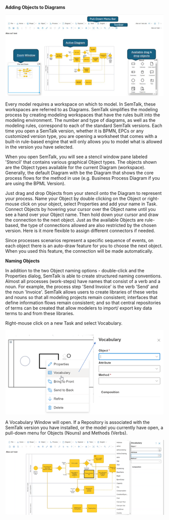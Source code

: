 **Adding Objects to Diagrams**

![alt text](images/Semtalk-Overview.png)

Every model requires a workspace on which to model. In SemTalk, these workspaces are referred to as Diagrams. SemTalk simplifies the modeling process by creating modeling workspaces that have the rules built into the modeling environment. The number and type of diagrams, as well as the modeling rules, correspond to each of the standard SemTalk versions.  Each time you open a SemTalk version, whether it is BPMN, EPCs or any customized version type, you are opening a worksheet that comes with a built-in rule-based engine that will only allows you to model what is allowed in the version you have selected.  

When you open SemTalk, you will see a stencil window pane labeled 'Stencil' that contains various graphical Object types. The objects shown are the Object types available for the current Diagram (workspace). Generally, the default Diagram with be the Diagram that shows the core process flows for the method in use (e.g. Business Process Diagram if you are using the BPML Version).  
 
Just drag and drop Objects from your stencil onto the Diagram to represent your process. Name your Object by double clicking on the Object or right-mouse click on your object, select Properties and add your name in Task. Connect Objects by hovering your cursor over the Object name until you see a hand over your Object name. Then hold down your cursor and draw the connection to the next object. Just as the available Objects are rule-based, the type of connections allowed are also restricted by the chosen version. Here is it more flexible to assign different connectors if needed. 

Since processes scenarios represent a specific sequence of events, on each object there is an auto-draw feature for you to choose the next object. When you used this feature, the connection will be made automatically.

**Naming Objects**

In addition to the two Object naming options - double-click and the Properties dialog, SemTalk is able to create structured naming conventions. Almost all processes (work-steps) have names that consist of a verb and a noun. For example, the process step 'Send Invoice' is the verb 'Send' and the noun 'Invoice'. SemTalk allows users to create libraries of these verbs and nouns so that all modeling projects remain consistent; interfaces that define information flows remain consistent; and so that central repositories of terms can be created that allow modelers to import/ export key data terms to and from these libraries.

Right-mouse click on a new Task and select Vocabulary.

![](https://github.com/SemTalkOnline/SemTalkOnline/blob/WebSite/images/Vocabulary_2.png)

A Vocabulary Window will open. If a Repository is associated with the SemTalk version you have installed, or the model you currently have open, a pull-down menu for Objects (Nouns) and Methods (Verbs).

![alt text](images/Vocabulary.png)








